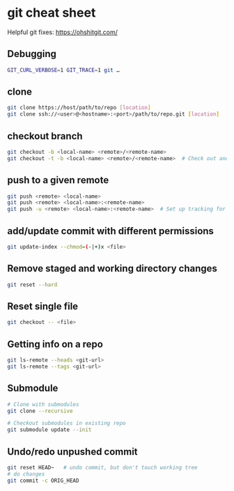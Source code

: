 # git cheat sheet

Helpful git fixes: <https://ohshitgit.com/>

## Debugging

```bash
GIT_CURL_VERBOSE=1 GIT_TRACE=1 git …
```


## clone

```bash
git clone https://host/path/to/repo [location]
git clone ssh://<user>@<hostname>:<port>/path/to/repo.git [location]
```


## checkout branch

```bash
git checkout -b <local-name> <remote>/<remote-name>
git checkout -t -b <local-name> <remote>/<remote-name>  # Check out and set up tracking
```


## push to a given remote

```bash
git push <remote> <local-name>
git push <remote> <local-name>:<remote-name>
git push -u <remote> <local-name>:<remote-name>  # Set up tracking for the local repo
```


## add/update commit with different permissions

```bash
git update-index --chmod=(-|+)x <file>
```


## Remove staged and working directory changes
```bash
git reset --hard
```


## Reset single file

```bash
git checkout -- <file>
```


## Getting info on a repo
```bash
git ls-remote --heads <git-url>
git ls-remote --tags <git-url>
```


## Submodule

```bash
# Clone with submodules
git clone --recursive

# Checkout submodules in existing repo
git submodule update --init
```


## Undo/redo unpushed commit
```bash
git reset HEAD~   # undo commit, but don't touch working tree
# do changes
git commit -c ORIG_HEAD
```
